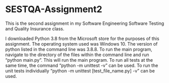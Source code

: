 # SESTQA-Assignment2
This is the second assignment in my Software Engineering Software Testing and Quality Insurance class.

I downloaded Python 3.8 from the Microsoft store for the purposes of this assignment. The operating system used
was Windows 10. The version of python listed in the command line was 3.8.8. To run the main program, navigate 
to the directory of the files within the command line and run “python main.py”. This will run the main program. 
To run all tests at the same time, the command “python -m unittest -v” can be used. To run the unit tests individually 
“python -m unittest [test_file_name.py] -v” can be used.
